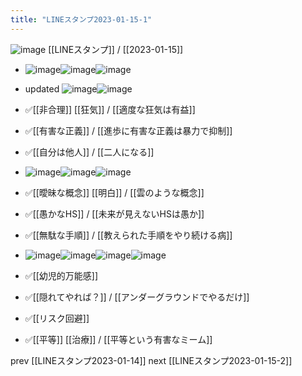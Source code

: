 ```yaml
---
title: "LINEスタンプ2023-01-15-1"
---
```


![image](https://gyazo.com/1d44628346f08b8b005dcf898c664a1f/thumb/1000)
[[LINEスタンプ]] / [[2023-01-15]]


- ![image](https://gyazo.com/21ba0200d04ef81a12da23d6464eebe6/thumb/1000)![image](https://gyazo.com/7b0f5c8a5eaef0a04f10223b172e580e/thumb/1000)![image](https://gyazo.com/d5ad26aa60d474278cb4b1cc86ecb61f/thumb/1000)
- updated ![image](https://gyazo.com/f79e21e9129b19619f9a43c90570c6f6/thumb/1000)![image](https://gyazo.com/258bc7baa3d86f0d84d72e6d99a89aad/thumb/1000)


- ✅[[非合理]] [[狂気]] / [[適度な狂気は有益]]
- ✅[[有害な正義]] / [[進歩に有害な正義は暴力で抑制]]
- ✅[[自分は他人]] / [[二人になる]]

- ![image](https://gyazo.com/3949ce6fe1353dd0ecdc78e65aaa6616/thumb/1000)![image](https://gyazo.com/22f39279fd631c76ed38c00a3f0fdf3e/thumb/1000)![image](https://gyazo.com/0ecde0bdad42d3390c7c833c775d86d8/thumb/1000)

- ✅[[曖昧な概念]] [[明白]] / [[雲のような概念]]
- ✅[[愚かなHS]] / [[未来が見えないHSは愚か]]
- ✅[[無駄な手順]] / [[教えられた手順をやり続ける病]]

- ![image](https://gyazo.com/a8d4fd80bfb26585b8d84b05e92f3494/thumb/1000)![image](https://gyazo.com/093fa14d0da0d896a02951dfcce35896/thumb/1000)![image](https://gyazo.com/4fd9ce4e1ee6d13a2f997e0660a5f0b2/thumb/1000)![image](https://gyazo.com/59fe64db781e4997d3f33f5736a8c39e/thumb/1000)
- ✅[[幼児的万能感]]
- ✅[[隠れてやれば？]] / [[アンダーグラウンドでやるだけ]]
- ✅[[リスク回避]]
- ✅[[平等]] [[治療]] / [[平等という有害なミーム]]

prev [[LINEスタンプ2023-01-14]]
next [[LINEスタンプ2023-01-15-2]]
